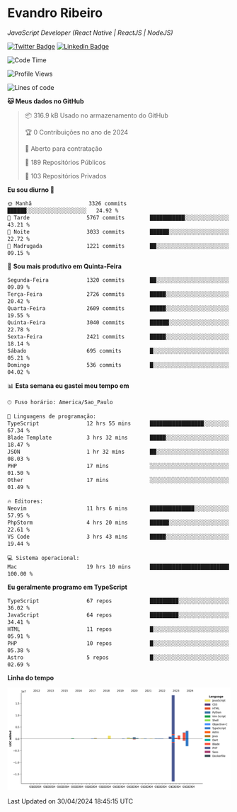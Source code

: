 # Evandro **Ribeiro**

*JavaScript Developer (React Native | ReactJS | NodeJS)*

[![Twitter Badge](https://img.shields.io/badge/-@ribeiroevandro-201B2D?style=flat-square&labelColor=201B2D&logo=twitter&logoColor=white&link=https://twitter.com/ribeiroevandro)](https://twitter.com/ribeiroevandro) 
[![Linkedin Badge](https://img.shields.io/badge/-Evandro%20Ribeiro-201B2D?style=flat-square&logo=Linkedin&logoColor=white&link=https://www.linkedin.com/in/ribeiroevandro)](https://www.linkedin.com/in/ribeiroevandro) 


<!--START_SECTION:waka-->
![Code Time](http://img.shields.io/badge/Code%20Time-3%2C848%20hrs%2032%20mins-blue)

![Profile Views](http://img.shields.io/badge/Visualizac%C3%B5es%20do%20perfil-0-blue)

![Lines of code](https://img.shields.io/badge/Desde%20o%20Hello%20World%20eu%20escrevi-30.2%20million%20linhas%20de%20c%C3%B3digo-blue)

**🐱 Meus dados no GitHub** 

> 📦 316.9 kB Usado no armazenamento do GitHub 
 > 
> 🏆 0 Contribuições no ano de 2024
 > 
> 💼 Aberto para contratação
 > 
> 📜 189 Repositórios Públicos 
 > 
> 🔑 103 Repositórios Privados 
 > 
**Eu sou diurno 🐤** 

```text
🌞 Manhã                  3326 commits        ██████░░░░░░░░░░░░░░░░░░░   24.92 % 
🌆 Tarde                  5767 commits        ███████████░░░░░░░░░░░░░░   43.21 % 
🌃 Noite                  3033 commits        ██████░░░░░░░░░░░░░░░░░░░   22.72 % 
🌙 Madrugada              1221 commits        ██░░░░░░░░░░░░░░░░░░░░░░░   09.15 % 
```
📅 **Sou mais produtivo em Quinta-Feira** 

```text
Segunda-Feira            1320 commits        ██░░░░░░░░░░░░░░░░░░░░░░░   09.89 % 
Terça-Feira              2726 commits        █████░░░░░░░░░░░░░░░░░░░░   20.42 % 
Quarta-Feira             2609 commits        █████░░░░░░░░░░░░░░░░░░░░   19.55 % 
Quinta-Feira             3040 commits        ██████░░░░░░░░░░░░░░░░░░░   22.78 % 
Sexta-Feira              2421 commits        █████░░░░░░░░░░░░░░░░░░░░   18.14 % 
Sábado                   695 commits         █░░░░░░░░░░░░░░░░░░░░░░░░   05.21 % 
Domingo                  536 commits         █░░░░░░░░░░░░░░░░░░░░░░░░   04.02 % 
```


📊 **Esta semana eu gastei meu tempo em** 

```text
🕑︎ Fuso horário: America/Sao_Paulo

💬 Linguagens de programação: 
TypeScript               12 hrs 55 mins      █████████████████░░░░░░░░   67.34 % 
Blade Template           3 hrs 32 mins       █████░░░░░░░░░░░░░░░░░░░░   18.47 % 
JSON                     1 hr 32 mins        ██░░░░░░░░░░░░░░░░░░░░░░░   08.03 % 
PHP                      17 mins             ░░░░░░░░░░░░░░░░░░░░░░░░░   01.50 % 
Other                    17 mins             ░░░░░░░░░░░░░░░░░░░░░░░░░   01.49 % 

🔥 Editores: 
Neovim                   11 hrs 6 mins       ██████████████░░░░░░░░░░░   57.95 % 
PhpStorm                 4 hrs 20 mins       ██████░░░░░░░░░░░░░░░░░░░   22.61 % 
VS Code                  3 hrs 43 mins       █████░░░░░░░░░░░░░░░░░░░░   19.44 % 

💻 Sistema operacional: 
Mac                      19 hrs 10 mins      █████████████████████████   100.00 % 
```

**Eu geralmente programo em TypeScript** 

```text
TypeScript               67 repos            █████████░░░░░░░░░░░░░░░░   36.02 % 
JavaScript               64 repos            █████████░░░░░░░░░░░░░░░░   34.41 % 
HTML                     11 repos            █░░░░░░░░░░░░░░░░░░░░░░░░   05.91 % 
PHP                      10 repos            █░░░░░░░░░░░░░░░░░░░░░░░░   05.38 % 
Astro                    5 repos             █░░░░░░░░░░░░░░░░░░░░░░░░   02.69 % 
```



**Linha do tempo**

![Lines of Code chart](https://raw.githubusercontent.com/ribeiroevandro/ribeiroevandro/main/assets/bar_graph.png)


 Last Updated on 30/04/2024 18:45:15 UTC
<!--END_SECTION:waka-->
